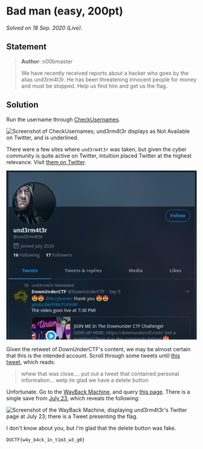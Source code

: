 # Bad man (easy, 200pt)

_Solved on 18 Sep. 2020 (Live)._

## Statement

> **Author**: n00bmaster
>
> We have recently received reports about a hacker who goes by the alias und3rm4t3r. He has been threatening innocent
> people for money and must be stopped. Help us find him and get us the flag.

## Solution

Run the username through [CheckUsernames](https://checkusernames.com/).

![Screenshot of CheckUsernames; und3rm4t3r displays as Not Available on Twitter, and is
underlined.](../.assets/osint/Bad_man-0.png)

There were a few sites where `und3rm4t3r` was taken, but given the cyber community is quite active on Twitter, intuition
placed Twitter at the highest relevance. Visit [them on Twitter](https://twitter.com/und3rm4t3r).

![Screenshot of und3rm4t3r's Twitter page; a retweet of DownUnderCTF content is visible.](../.assets/osint/Bad_man-1.png)

Given the retweet of DownUnderCTF's content, we may be almost certain that this is the intended account. Scroll through
some tweets until [this tweet](https://twitter.com/und3rm4t3r/status/1286261444997046276), which reads:

> whew that was close.... put out a tweet that contained personal information... welp im glad we have a delete button

Unfortunate. Go to the [WayBack Machine](https://web.archive.org/), and query [this
page](http://web.archive.org/web/*/https://twitter.com/und3rm4t3r). There is a single save from [July
23](http://web.archive.org/web/20200723112257/https://twitter.com/und3rm4t3r), which reveals the following:

![Screenshot of the WayBack Machine, displaying und3rm4t3r's Twitter page at July 23; there is a Tweet presenting the
flag.](../.assets/osint/Bad_man-2.png)

I don't know about you, but _I'm_ glad that the delete button was fake.

```txt
DUCTF{w4y_b4ck_1n_t1m3_w3_g0}
```
